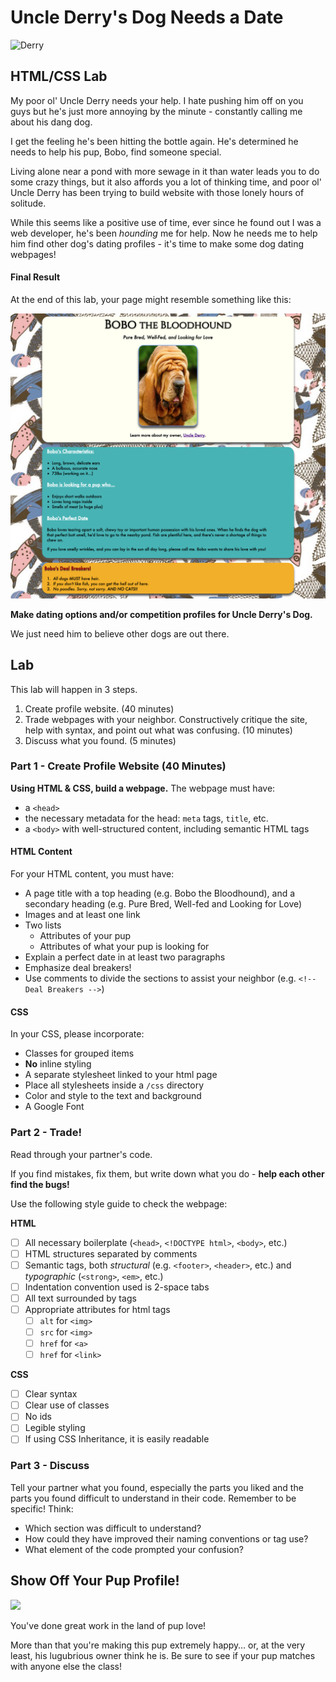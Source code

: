 # Uncle Derry's Dog Needs a Date

![Derry](http://i.somethingawful.com/cliff/ihateyou/page-119-02.jpg)

## HTML/CSS Lab

My poor ol' Uncle Derry needs your help. I hate pushing him off on you guys
but he's just more annoying by the minute - constantly calling me about his
dang dog.

I get the feeling he's been hitting the bottle again. He's determined he needs
to help his pup, Bobo, find someone special.

Living alone near a pond with more sewage in it than water leads you to do some crazy things, but it also affords you a lot of thinking time, and poor ol' Uncle Derry has been trying to build website with those lonely hours of solitude.

While this seems like a positive use of time, ever since he found out I was a
web developer, he's been *hounding* me for help. Now he needs me to help him find
other dog's dating profiles - it's time to make some dog dating
webpages!

#### Final Result

At the end of this lab, your page might resemble something like this:

![final Bobo site](assets/final_bobo.png)

**Make dating options and/or competition profiles for Uncle Derry's Dog.**

We just need him to believe other dogs are out there.

## Lab

This lab will happen in 3 steps.

1. Create profile website. (40 minutes)
2. Trade webpages with your neighbor. Constructively critique the site, help
   with syntax, and point out what was confusing. (10 minutes)
3. Discuss what you found. (5 minutes)

### Part 1 - Create Profile Website (40 Minutes)

**Using HTML & CSS, build a webpage.** The webpage must have:

- a `<head>`
- the necessary metadata for the head: `meta` tags, `title`, etc.
- a `<body>` with well-structured content, including semantic HTML tags

#### HTML Content

For your HTML content, you must have:

- A page title with a top heading (e.g. Bobo the Bloodhound), and a secondary
  heading (e.g. Pure Bred, Well-fed and Looking for Love)
- Images and at least one link
- Two lists
  - Attributes of your pup
  - Attributes of what your pup is looking for
- Explain a perfect date in at least two paragraphs
- Emphasize deal breakers!
- Use comments to divide the sections to assist your neighbor (e.g.
  `<!-- Deal Breakers -->`)

#### CSS

In your CSS, please incorporate:

- Classes for grouped items
- **No** inline styling
- A separate stylesheet linked to your html page
- Place all stylesheets inside a `/css` directory
- Color and style to the text and background
- A Google Font

### Part 2 - Trade!

Read through your partner's code.

If you find mistakes, fix them, but write down what you do - **help each other
find the bugs!**

Use the following style guide to check the webpage:

**HTML**

- [ ] All necessary boilerplate (`<head>`, `<!DOCTYPE html>`, `<body>`, etc.)
- [ ] HTML structures separated by comments
- [ ] Semantic tags, both *structural* (e.g. `<footer>`, `<header>`, etc.) and *typographic* (`<strong>`, `<em>`, etc.)
- [ ] Indentation convention used is 2-space tabs
- [ ] All text surrounded by tags
- [ ] Appropriate attributes for html tags
	- [ ] `alt` for `<img>`
	- [ ] `src` for `<img>`
	- [ ] `href` for `<a>`
	- [ ] `href` for `<link>`

**CSS**

- [ ] Clear syntax
- [ ] Clear use of classes
- [ ] No ids
- [ ] Legible styling
- [ ] If using CSS Inheritance, it is easily readable

### Part 3 - Discuss

Tell your partner what you found, especially the parts you liked and the parts
you found difficult to understand in their code. Remember to be specific! Think:

- Which section was difficult to understand?
- How could they have improved their naming conventions or tag use?
- What element of the code prompted your confusion?

## Show Off Your Pup Profile!

![](https://s-media-cache-ak0.pinimg.com/236x/08/fa/cf/08facf8acac99ff5f358eb9d9c1ad9dc.jpg)

You've done great work in the land of pup love!

More than that you're making this pup extremely happy… or, at the very least,
his lugubrious owner think he is. Be sure to see if your pup matches with
anyone else the class!

